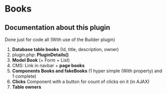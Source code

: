 # Books

## Documentation about this plugin

Done just for code all (With use of the Builder plugin)

 1. **Database table books** (Id, title, description, owner)
 2. plugin.php: **PluginDetails()**
 3. **Model Book** (+ Form + List)
 4. CMS: Link in navbar + **page books**
 5. **Components Books and fakeBooks** (1 hyper simple (With property) and 1 complete)
 6. **Clicks** Component with a button for count of clicks on it (in AJAX)
 7. **Table owners**
